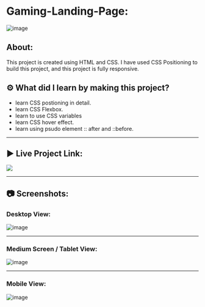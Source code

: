 # Gaming-Landing-Page:

![image](https://img.shields.io/badge/HTML-CSS-orange)


## About:

This project is created using HTML and CSS. I have used CSS Positioning to build this project, and this project is fully responsive. 

## ⚙️ What did I learn by making this project?

-   learn CSS postioning in detail.
-   learn CSS Flexbox. 
-   learn to use CSS variables
-   learn CSS hover effect.
-   learn using psudo element :: after and ::before.

<hr>

## ▶️ Live Project Link:
[<img src= "https://img.shields.io/badge/PROJCET LINK-1DA55F?style=for-the-badge&logo=&logoColor=white" />](https://gamings-landing-page.netlify.app/)

<hr>

## 📷 Screenshots:

### Desktop View:

![image](https://github.com/vitthal-korvan/Gaming-Landing-Page/blob/main/assets/Screenshots/desktop_view.png)

<hr>

### Medium Screen / Tablet View:

![image](https://github.com/vitthal-korvan/Gaming-Landing-Page/blob/main/assets/Screenshots/tablet_view.png)

<hr>

### Mobile View:

![image](https://github.com/vitthal-korvan/Gaming-Landing-Page/blob/main/assets/Screenshots/mobile_view.png)
